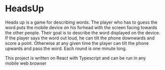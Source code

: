 # HeadsUp

Heads up is a game for describing words. The player who has to guess the word puts the mobile device on his forhead with the screen facing towards the other people. Their goal is to describe the word displayed on the device. If the player says the word out loud, he can tilt the phone downwards and score a point. Otherwise at any given time the player can tilt the phone upwards and pass the word. Each round is one minute long.

This project is written on React with Typescript and can be run in any mobile web browser
